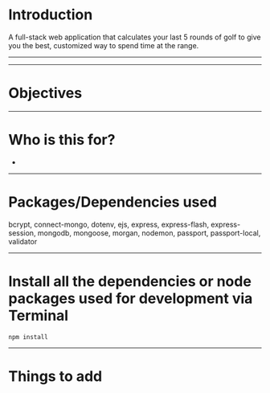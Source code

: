 # Introduction
A full-stack web application that calculates your last 5 rounds of golf to give you the best, customized way to spend time at the range.

---

---

# Objectives



---

# Who is this for? 

- 

---

# Packages/Dependencies used 

bcrypt, connect-mongo, dotenv, ejs, express, express-flash, express-session, mongodb, mongoose, morgan, nodemon, passport, passport-local, validator

---

# Install all the dependencies or node packages used for development via Terminal

`npm install` 

---

# Things to add

